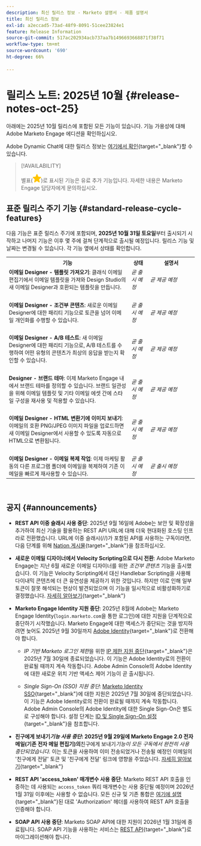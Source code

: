 ```yaml
---
description: 최신 릴리스 정보 - Marketo 설명서 - 제품 설명서
title: 최신 릴리스 정보
exl-id: a2eccad5-73ad-48f9-8091-51cee23824e1
feature: Release Information
source-git-commit: 517ac202934acb737aa7b1496693668871f38f71
workflow-type: tm+mt
source-wordcount: '690'
ht-degree: 66%

---
```


# 릴리스 노트: 2025년 10월 {#release-notes-oct-25}

아래에는 2025년 10월 릴리스에 포함된 모든 기능이 있습니다. 기능 가용성에 대해 Adobe Marketo Engage 에디션을 확인하십시오.

Adobe Dynamic Chat에 대한 릴리스 정보는 [여기에서 확인](/help/marketo/release-notes/dynamic-chat.md){target="_blank"}할 수 있습니다.

>[!AVAILABILITY]
>
>별표(![별표](assets/yellow-star.png))로 표시된 기능은 유료 추가 기능입니다. 자세한 내용은 Marketo Engage 담당자에게 문의하십시오.

## 표준 릴리스 주기 기능 {#standard-release-cycle-features}

다음 기능은 표준 릴리스 주기에 포함되며, **2025년 10월 31일 토요일**&#x200B;부터 출시되기 시작하고 나머지 기능은 이후 몇 주에 걸쳐 단계적으로 출시될 예정입니다. 릴리스 기능 및 날짜는 변경될 수 있습니다. 각 기능 옆에서 상태를 확인합니다.

<table style="table-layout:auto">
 <tbody>
 <tr>
   <th style="width:65%">기능</th>
   <th style="width:10%">상태</th>
   <th style="width:25%">설명서</th>
  </tr>
  <tr>
   <td><strong>이메일 Designer - 템플릿 가져오기</strong>: 클래식 이메일 편집기에서 이메일 템플릿을 가져와 Design Studio의 새 이메일 Designer과 호환되는 템플릿을 만듭니다.</td>
   <td><i>곧 출시 예정</i></td>
   <td><i>곧 제공 예정</i></td>
  </tr>
  <tr>
   <td> </td>
   <td> </td>
   <td> </td>
  </tr>
  <tr>
   <td><strong>이메일 Designer - 조건부 콘텐츠</strong>: 새로운 이메일 Designer에 대한 패리티 기능으로 토큰을 넘어 이메일 개인화를 수행할 수 있습니다.</td>
   <td><i>곧 출시 예정</i></td>
   <td><i>곧 제공 예정</i></td>
  </tr>
  <tr>
  <tr>
   <td> </td>
   <td> </td>
   <td> </td>
  </tr>
  <tr>
   <td><strong>이메일 Designer - A/B 테스트</strong>: 새 이메일 Designer에 대한 패리티 기능으로, A/B 테스트를 수행하여 어떤 유형의 콘텐츠가 최상의 응답을 받는지 확인할 수 있습니다.</td>
   <td><i>곧 출시 예정</i></td>
   <td><i>곧 제공 예정</i></td>
  </tr>
  <tr>
  <tr>
   <td> </td>
   <td> </td>
   <td> </td>
  </tr>
  <tr>
   <td><strong>Designer - 브랜드 테마</strong>: 이제 Marketo Engage 내에서 브랜드 테마를 정의할 수 있습니다. 브랜드 일관성을 위해 이메일 템플릿 및 기타 이메일 에셋 간에 스타일 구성을 재사용 및 적용할 수 있습니다.</td>
   <td><i>곧 출시 예정</i></td>
   <td><i>곧 제공 예정</i></td>
  </tr>
  <tr>
  <tr>
   <td> </td>
   <td> </td>
   <td> </td>
  </tr>
 <tr>
   <td><strong>이메일 Designer - HTML 변환기에 이미지 보내기</strong>: 이메일의 호환 PNG/JPEG 이미지 파일을 업로드하면 새 이메일 Designer에서 사용할 수 있도록 자동으로 HTML으로 변환됩니다.</td>
   <td><i>곧 출시 예정</i></td>
   <td><i>곧 제공 예정</i></td>
  </tr>
  <tr>
   <td> </td>
   <td> </td>
   <td> </td>
  </tr>
  <tr>
   <td><strong>이메일 Designer - 이메일 복제 작업</strong>: 이제 마케팅 활동의 다른 프로그램 폴더에 이메일을 복제하여 기존 이메일을 빠르게 재사용할 수 있습니다.</td>
   <td><i>곧 출시 예정</i></td>
   <td><i>곧 출시 예정</i></td>
  </tr>
  </tbody>
</table>
<br/>

## 공지 {#announcements}

* **REST API 이중 슬래시 사용 중단**: 2025년 9월 16일에 Adobe는 보안 및 확장성을 추가하여 최신 기술을 활용하는 REST API URL에 대해 더욱 현대화된 호스팅 인프라로 전환했습니다. URL에 이중 슬래시(//)가 포함된 API를 사용하는 구독이라면, 다음 단계를 위해 [Nation 게시물](https://nation.marketo.com/t5/product-blogs/rest-api-double-slash-deprecation/ba-p/358616){target="_blank"}을 참조하십시오.

* **새로운 이메일 디자이너에서 Velocity Scripting으로 다시 전환**: Adobe Marketo Engage는 지난 6월 새로운 이메일 디자이너를 위한 _조건부 콘텐츠_ 기능을 출시했습니다. 이 기능은 Velocity Scripting에서 대신 Handlebar Scripting을 사용해 다이내믹 콘텐츠에 더 큰 유연성을 제공하기 위한 것입니다. 하지만 이로 인해 일부 토큰이 잘못 해석되는 현상이 발견되었으며 이 기능을 일시적으로 비활성화하기로 결정했습니다. [자세히 알아보기](https://nation.marketo.com/t5/product-blogs/update-on-email-scripting-in-the-new-email-designer/ba-p/358179){target="_blank"}

* **Marketo Engage Identity 지원 중단**: 2025년 8월에 Adobe는 Marketo Engage Identity(`login.marketo.com`을 통한 로그인)에 대한 지원을 단계적으로 중단하기 시작했습니다. Marketo Engage에 대한 액세스가 중단되는 것을 방지하려면 늦어도 2025년 9월 30일까지 [Adobe Identity](https://experienceleague.adobe.com/ko/docs/marketo/using/product-docs/administration/marketo-with-adobe-identity/adobe-identity-management-overview){target="_blank"}로 전환해야 합니다.

   * _IP 기반 Marketo 로그인 제한_&#x200B;을 위한 [IP 제한 지원 중단](https://experienceleague.adobe.com/ko/docs/marketo/using/product-docs/administration/settings/restrict-marketo-logins-based-on-ip){target="_blank"}은 2025년 7월 30일에 종료되었습니다. 이 기능은 Adobe Identity로의 전환이 완료될 때까지 계속 작동합니다. Adobe Admin Console의 Adobe Identity에 대한 새로운 위치 기반 액세스 제어 기능이 곧 출시됩니다.

   * _Single Sign-On (SSO) 지원 중단_: [Marketo Identity SSO](https://experienceleague.adobe.com/ko/docs/marketo/using/product-docs/administration/additional-integrations/add-single-sign-on-to-a-portal){target="_blank"}에 대한 지원은 2025년 7월 30일에 중단되었습니다. 이 기능은 Adobe Identity로의 전환이 완료될 때까지 계속 작동합니다. Adobe Admin Console의 Adobe Identity에 대한 Single Sign-On은 별도로 구성해야 합니다. 설정 단계는 [ID 및 Single Sign-On 설정](https://helpx.adobe.com/kr/enterprise/using/set-up-identity.html){target="_blank"}을 참조합니다.

* **친구에게 보내기&#x200B;_기능 사용 중단_: 2025년 9월 29일에 Marketo Engage 2.0 전자 메일(기존 전자 메일 편집기)의**&#x200B;친구에게 보내기&#x200B;_기능이 모든 구독에서 완전히 사용 중단되었습니다._ 이는 토큰을 사용하여 이미 전송되었거나 전송될 예정인 이메일의 &#39;친구에게 전달&#39; 토큰 및 &#39;친구에게 전달&#39; 링크에 영향을 주었습니다. [자세히 알아보기](https://nation.marketo.com/t5/product-blogs/deprecation-of-forward-to-a-friend/ba-p/358045#M2889){target="_blank"}

* **REST API &#39;access_token&#39; 매개변수 사용 중단**: Marketo REST API 호출을 인증하는 데 사용되는 `access_token` 쿼리 매개변수는 사용 중단될 예정이며 2026년 1월 31일 이후에는 사용할 수 없습니다. 모든 신규 및 기존 통합은 [여기에 설명](https://experienceleague.adobe.com/ko/docs/marketo-developer/marketo/rest/authentication){target="_blank"}된 대로 &#39;Authorization&#39; 헤더를 사용하여 REST API 호출을 인증해야 합니다.

* **SOAP API 사용 중단**: Marketo SOAP API에 대한 지원이 2026년 1월 31일에 종료됩니다. SOAP API 기능을 사용하는 서비스는 [REST API](https://experienceleague.adobe.com/ko/docs/marketo-developer/marketo/rest/rest-api){target="_blank"}로 마이그레이션해야 합니다.
